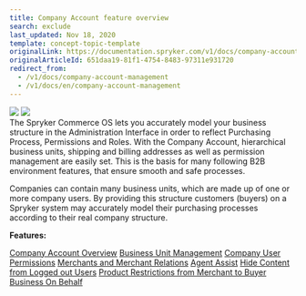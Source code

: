 ```yaml
---
title: Company Account feature overview
search: exclude
last_updated: Nov 18, 2020
template: concept-topic-template
originalLink: https://documentation.spryker.com/v1/docs/company-account-management
originalArticleId: 651daa19-81f1-4754-8483-97311e931720
redirect_from:
  - /v1/docs/company-account-management
  - /v1/docs/en/company-account-management
---
```


<div class='feature-text'>
    <div class='feature-images'>
    <img class="light-mode" src="https://spryker.s3.eu-central-1.amazonaws.com/docs/Document+360/Capabilities+icons/light/company+account+management.svg"/>
    <img class="dark-mode" src="https://spryker.s3.eu-central-1.amazonaws.com/docs/Document+360/Capabilities+icons/dark/Company+Account+Management.svg"/>
    </div>
    <div class="feature-text-wrap">
 The Spryker Commerce OS lets you accurately model your business structure in the Administration Interface in order to reflect Purchasing Process, Permissions and Roles. With the Company Account, hierarchical business units, shipping and billing addresses as well as permission management are easily set. This is the basis for many following B2B environment features, that ensure smooth and safe processes.

Companies can contain many business units, which are made up of one or more company users. By providing this structure customers (buyers) on a Spryker system may accurately model their purchasing processes according to their real company structure.
    </div>
</div>

**Features:**

<div>
<a class="feature-link" href="/docs/scos/user/features/{{page.version}}/company-account-feature-overview/company-accounts-overview.html">Company Account Overview</a>    
<a class="feature-link" href="/docs/scos/user/features/{{page.version}}/company-account-feature-overview/business-units-overview.html">Business Unit Management</a>
<a class="feature-link" href="/docs/scos/user/features/{{page.version}}/company-account-feature-overview/company-user-roles-and-permissions-overview.html">Company User Permissions</a>
<a class="feature-link" href="/docs/scos/user/features/201903.0/merchant-b2b-contracts-feature-overview.htm">Merchants and Merchant Relations</a>
<a class="feature-link" href="/docs/scos/user/features/201903.0/agent-assist-feature-overview.html">Agent Assist</a>
<a class="feature-link" href="/docs/scos/user/features/{{page.version}}/customer-access-feature-overview.html">Hide Content from Logged out Users</a>
<a class="feature-link" href="/docs/scos/user/features/201903.0/merchant-product-restrictions-feature-overview.html">Product Restrictions from Merchant to Buyer</a>
<a class="feature-link" href="/docs/scos/user/features/201903.0/company-account-feature-overview/business-on-behalf-overview.html">Business On Behalf</a>
</div>
